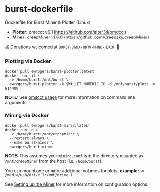 # burst-dockerfile
Dockerfile for Burst Miner & Plotter (Linux)

* **Plotter:** omdcct v0.1 (https://github.com/alter3d/omdcct)
* **Miner:** creepMiner v1.6.0 (https://github.com/Creepsky/creepMiner)

:moneybag: Donations welcomed at `BURST-8GDX-8DTV-MHNB-HQX3F` :bow:

### Plotting via Docker
    docker pull ewrogers/burst-plotter:latest
    docker run -it \
      -v /home/burst:/mnt/burst \
      ewrogers/burst-plotter -k $WALLET_NUMERIC_ID -d /mnt/burst/plots -n 614400

**NOTE:** See [omdcct usage](https://github.com/alter3d/omdcct) for more information on command line arguments.

### Mining via Docker
    docker pull ewrogers/burst-miner:latest
    docker run -d \
      -v /home/burst:/mnt/creepMiner \
      --restart always \
      --name burst-miner \
      ewrogers/burst-miner
      
**NOTE:** This assumes your `mining.conf` is in the directory mounted as `/mnt/creepMiner` from the host (i.e. `/home/burst`).

You can mount one or more additional volumes for plots, **example:** `-v /media/usb/drive_1:/mnt/drive_1`

See [Setting up the Miner](https://github.com/Creepsky/creepMiner/wiki/Setting-up-the-miner) for more information on configuration options.
